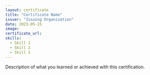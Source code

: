 ```yaml
---
layout: certificate
title: "Certificate Name"
issuer: "Issuing Organization"
date: 2023-05-15
image: 
certificate_url: 
skills:
  - Skill 1
  - Skill 2
  - Skill 3
---
```


Description of what you learned or achieved with this certification.